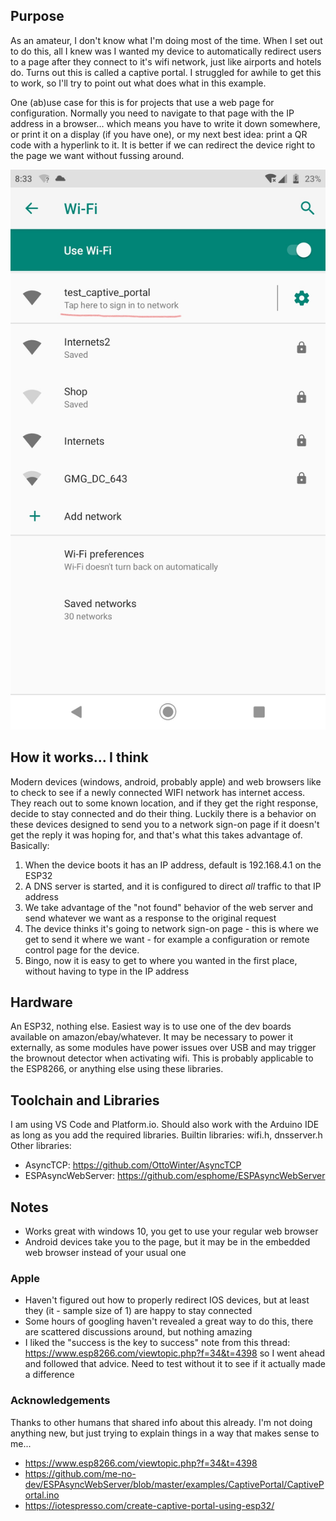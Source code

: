 ## Purpose
As an amateur, I don't know what I'm doing most of the time.  When I set out to do this, all I knew was I wanted my device to automatically redirect users to a page after they connect to it's wifi network, just like airports and hotels do.  Turns out this is called a captive portal.  I struggled for awhile to get this to work, so I'll try to point out what does what in this example.

One (ab)use case for this is for projects that use a web page for configuration.  Normally you need to navigate to that page with the IP address in a browser... which means you have to write it down somewhere, or print it on a display (if you have one), or my next best idea: print a QR code with a hyperlink to it.  It is better if we can redirect the device right to the page we want without fussing around.

![Screenshot](screenshot_1.jpg)

## How it works... I think
Modern devices (windows, android, probably apple) and web browsers like to check to see if a newly connected WIFI network has internet access.  They reach out to some known location, and if they get the right response, decide to stay connected and do their thing.  Luckily there is a behavior on these devices designed to send you to a network sign-on page if it doesn't get the reply it was hoping for, and that's what this takes advantage of.  Basically:
1. When the device boots it has an IP address, default is 192.168.4.1 on the ESP32
2. A DNS server is started, and it is configured to direct *all* traffic to that IP address
3. We take advantage of the "not found" behavior of the web server and send whatever we want as a response to the original request
4. The device thinks it's going to network sign-on page - this is where we get to send it where we want - for example a configuration or remote control page for the device.
5. Bingo, now it is easy to get to where you wanted in the first place, without having to type in the IP address

## Hardware
An ESP32, nothing else.  Easiest way is to use one of the dev boards available on amazon/ebay/whatever.  It may be necessary to power it externally, as some modules have power issues over USB and may trigger the brownout detector when activating wifi.
This is probably applicable to the ESP8266, or anything else using these libraries.

## Toolchain and Libraries
I am using VS Code and Platform.io.  Should also work with the Arduino IDE as long as you add the required libraries.
Builtin libraries: wifi.h, dnsserver.h
Other libraries:
- AsyncTCP: https://github.com/OttoWinter/AsyncTCP
- ESPAsyncWebServer: https://github.com/esphome/ESPAsyncWebServer

## Notes
- Works great with windows 10, you get to use your regular web browser
- Android devices take you to the page, but it may be in the embedded web browser instead of your usual one

### Apple
- Haven't figured out how to properly redirect IOS devices, but at least they (it - sample size of 1) are happy to stay connected
- Some hours of googling haven't revealed a great way to do this, there are scattered discussions around, but nothing amazing
- I liked the "success is the key to success" note from this thread: https://www.esp8266.com/viewtopic.php?f=34&t=4398
 so I went ahead and followed that advice.  Need to test without it to see if it actually made a difference


### Acknowledgements
Thanks to other humans that shared info about this already.  I'm not doing anything new, but just trying to explain things in a way that makes sense to me...
- https://www.esp8266.com/viewtopic.php?f=34&t=4398
- https://github.com/me-no-dev/ESPAsyncWebServer/blob/master/examples/CaptivePortal/CaptivePortal.ino
- https://iotespresso.com/create-captive-portal-using-esp32/



